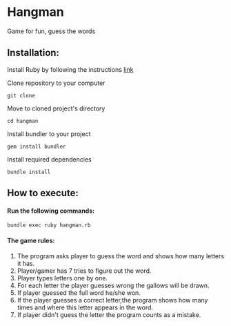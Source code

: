 # Hangman
Game for fun, guess the words
## Installation:
Install Ruby by following the instructions [link](https://www.ruby-lang.org/en/documentation/installation/)

Clone repository to your computer

    git clone  

Move to cloned project's directory

    cd hangman
    
Install bundler to your project

    gem install bundler   
    
Install required dependencies

    bundle install    
    
## How to execute:
#### Run the following commands:
    bundle exec ruby hangman.rb
#### The game rules:
1. The program asks player to guess the word and shows how many letters it has.
2. Player/gamer has 7 tries to figure out the word.
3. Player types letters one by one.
4. For each letter the player guesses wrong the gallows will be drawn.
5. If player guessed the full word he/she won.
6. If the player guesses a correct letter,the program shows how many times and where this letter appears in the word.
5. If player didn't guess the letter the program counts as a mistake.
